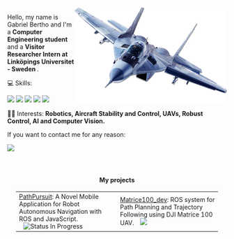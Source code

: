 <img src="/imgs/jet.png" min-width="350spx" max-width="350px" width="350px" align="right" alt="Jet Fighter">

<p align="left"> 
  Hello, my name is Gabriel Bertho and I'm a <strong>Computer Engineering student </strong> and a <strong> Visitor Researcher Intern at Linköpings Universitet - Sweden </strong>.<br>
</p>

<p align="left">
  💻 Skills:
  
<code><img height="30" src="https://upload.wikimedia.org/wikipedia/commons/1/15/Robot_Operating_System_logo.svg"></code>
<code><img height="30" src="https://upload.wikimedia.org/wikipedia/commons/1/19/C_Logo.png"></code>
<code><img height="30" src="https://upload.wikimedia.org/wikipedia/commons/1/18/ISO_C%2B%2B_Logo.svg"></code>
<code><img height="30" src="https://upload.wikimedia.org/wikipedia/commons/c/c3/Python-logo-notext.svg"></code>
<code><img height="30" src="https://upload.wikimedia.org/wikipedia/commons/2/21/Matlab_Logo.png"></code>
</p>

<p align="left">
  👨‍💻 Interests: <strong> Robotics, Aircraft Stability and Control, UAVs, Robust Control, AI and Computer Vision.</strong>
</p>

<p align="left">
  If you want to contact me for any reason: 
</p>

<p align="left">

  <a href="https://br.linkedin.com/in/gabriel-bertho-3671241a6" alt="Linkedin">
  <img src="https://img.shields.io/badge/-Linkedin-0e76a8?style=flat-square&logo=Linkedin&logoColor=white&link=www.linkedin.com/in/gabriel-andreazi-bertho-3671241a6/" /></a>

</p>



<div align="center" style="padding: 20px;">
    <h4 align="center">My projects</h4>
    <table align="center" style="width: 100%; table-layout: fixed;">
        <tr>
            <td style="width: 50%; text-align: left; vertical-align: middle;">
                <a href="https://github.com/Gabertho/PathPursuit">PathPursuit</a>: 
                A Novel Mobile Application for Robot Autonomous Navigation with ROS and JavaScript.
                <img src="https://img.shields.io/badge/status-maintenance-orange" alt="Status In Progress" style="margin-left: 10px;">
            </td>
            <td style="width: 50%; text-align: left; vertical-align: middle;">
                <a href="https://github.com/Gabertho/Matrice100_dev">Matrice100_dev</a>: 
                ROS system for Path Planning and Trajectory Following using DJI Matrice 100 UAV.
                <img src="https://img.shields.io/badge/status-under%20review-purple alt="Status Under Review" style="margin-left: 10px;">
            </td>
        </tr>
    </table>
</div>

